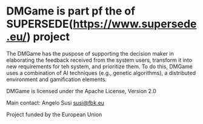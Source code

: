 # DMGame is part pf the of SUPERSEDE(https://www.supersede.eu/) project

The DMGame has the puspose of supporting the decision maker in elaborating the feedback received from the system users, transform it 
into new requirements for teh system, and prioritize them.
To do this, DMGame uses a combination of AI techniques (e.g., genetic algorithms), a distributed environment and gamification elements.

DMGame is licensed under the Apache License, Version 2.0

Main contact: Angelo Susi susi@fbk.eu

Project funded by the European Union
